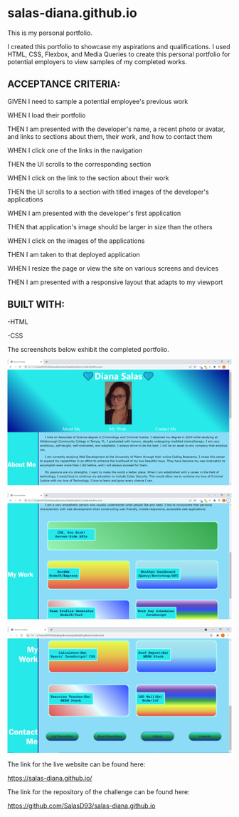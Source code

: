 # salas-diana.github.io
This is my personal portfolio.


I created this portfolio to showcase my aspirations and qualifications.
I used HTML, CSS, Flexbox, and Media Queries to create this personal portfolio for potential employers to view samples of my completed works.


## ACCEPTANCE CRITERIA:

GIVEN I need to sample a potential employee's previous work

WHEN I load their portfolio

THEN I am presented with the developer's name, a recent photo or avatar, and links to sections about them, their work, and how to contact them

WHEN I click one of the links in the navigation

THEN the UI scrolls to the corresponding section

WHEN I click on the link to the section about their work

THEN the UI scrolls to a section with titled images of the developer's applications

WHEN I am presented with the developer's first application

THEN that application's image should be larger in size than the others

WHEN I click on the images of the applications

THEN I am taken to that deployed application

WHEN I resize the page or view the site on various screens and devices

THEN I am presented with a responsive layout that adapts to my viewport


## BUILT WITH:

-HTML

-CSS


The screenshots below exhibit the completed portfolio.

![Homework Screenshot 1](https://github.com/SalasD93/salas-diana.github.io/blob/main/assets/screenshots/ch2-screenshot1.png?raw=true)

![Homework Screenshot 2](https://github.com/SalasD93/salas-diana.github.io/blob/main/assets/screenshots/ch2-screenshot2.png?raw=true)

![Homework Screenshot 3](https://github.com/SalasD93/salas-diana.github.io/blob/main/assets/screenshots/ch2-screehshot3.png?raw=true)


The link for the live website can be found here:

https://salas-diana.github.io/

The link for the repository of the challenge can be found here:

https://github.com/SalasD93/salas-diana.github.io